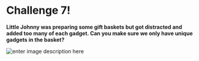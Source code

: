 

# Challenge 7!
**Little Johnny was preparing some gift baskets but got distracted and added too many of each gadget. Can you make sure we only have unique gadgets in the basket?**

![enter image description here](https://media1.tenor.com/m/JFyOgShXJLQAAAAd/empty-box-christmas-present.gif)
